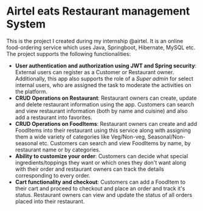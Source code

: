 # Airtel eats Restaurant management System
This is the project I created during my internship @airtel. It is an online food-ordering service which uses Java, Springboot, Hibernate, MySQL etc. The project supports the following functionalities:
- __User authentication and authorization using JWT and Spring security__: External users can register as a Customer or Restaurant owner. Additionally, this app also supports the role of a _Super admin_ for select internal users, who are assigned the task to moderate the activities on the platform.
- __CRUD Operations on Restaurant__: Restaurant owners can create, update and delete restaurant information using the app. Customers can search and view restaurant information (both by name and cuisine) and also add a restaurant into favorites.
- __CRUD Operations on FoodItems__: Restaurant owners can create and add FoodItems into their restaurant using this service along with assigning them a wide variety of categories like Veg/Non-veg, Seasonal/Non-seasonal etc. Customers can search and view FoodItems by name, by restaurant name or by categories.
- __Ability to customize your order__: Customers can decide what special ingredients/toppings they want or which ones they don't want along with their order and restaurant owners can track the details corresponding to every order.
- __Cart functionality and checkout__: Customers can add a FoodItem to their cart and proceed to checkout and place an order and track it's status. Restaurant owners can view and update the status of all orders placed into their restaurant.
